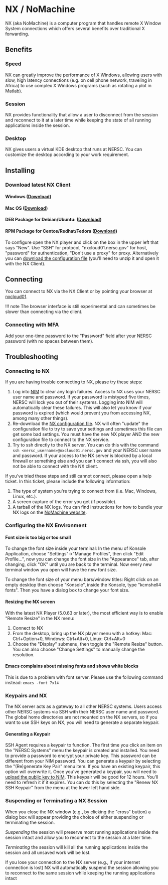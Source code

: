 # NX / NoMachine

NX (aka NoMachine) is a computer program that handles remote X Window
System connections which offers several benefits over traditional X
forwarding.

## Benefits

### Speed

NX can greatly improve the performance of X Windows, allowing users
with slow, high latency connections (e.g. on cell phone network,
traveling in Africa) to use complex X Windows programs (such as
rotating a plot in Matlab).

### Session

NX provides functionality that allow a user to disconnect from the session
and reconnect to it at a later time while keeping the state of all
running applications inside the session.

### Desktop

NX gives users a virtual KDE desktop that runs at NERSC. You can
customize the desktop according to your work requirement.

## Installing

### Download latest NX Client
#### Windows ([Download](https://www.nomachine.com/download/download&id=16))
#### Mac OS ([Download](https://www.nomachine.com/download/download&id=15))
#### DEB Package for Debian/Ubuntu: ([Download](https://www.nomachine.com/download/download&id=10))
#### RPM Package for Centos/Redhat/Fedora ([Download](https://www.nomachine.com/download/download&id=11))

To configure open the NX player and click on the box in the
upper left that says "New". Use "SSH" for protocol,
"nxcloud01.nersc.gov" for host, "password" for authentication,
"Don't use a proxy" for proxy. Alternatively you can [download
the configuration
file](https://portal.nersc.gov/project/mpccc/nx/Connection_to_NERSC_NX_service.nxs.gz)
(you'll need to unzip it and open it with the NX Client).

## Connecting

You can connect to NX via the NX Client or by pointing your browser
at [nxcloud01](https://nxcloud01.nersc.gov).

!!! note
    The browser interface is still experimental and can sometimes
    be slower than connecting via the client.

### Connecting with MFA

Add your one-time password to the "Password" field after your NERSC
password (with no spaces between them).

## Troubleshooting

### Connecting to NX

If you are having trouble connecting to NX, please try these steps:

1. Log into [NIM](https://nim.nersc.gov) to clear any login
   failures. Access to NX uses your NERSC user name and password. If
   your password is mistyped five times, NERSC will lock you out of
   their systems. Logging into NIM will automatically clear these
   failures. This will also let you know if your password is expired
   (which would prevent you from accessing NX, among many other
   things).
2. Re-download
   the
   [NX configuration file](https://portal.nersc.gov/project/mpccc/nx/Connection_to_NERSC_NX_service.nxs.gz). NX
   will often "update" the configuration file to try to save your
   settings and sometimes this file can get some bad settings. You
   must have the new NX player AND the new configuration file to
   connect to the NX service.
3. Try to ssh directly to the NX server. You can do this with the
   command `ssh <nersc_username>@nxcloud01.nersc.gov` and your NERSC
   user name and password. If your access to the NX server is blocked
   by a local firewall or something else and you can't connect via
   ssh, you will also not be able to connect with the NX client.

If you've tried these steps and still cannot connect, please open a
help ticket. In this ticket, please include the following information:

1. The type of system you're trying to connect from (i.e. Mac,
   Windows, Linux, etc.).
1. A screen capture of the error you get (if possible).
1. A tarball of the NX logs. You can find instructions for how to
   bundle your NX logs on
   the [NoMachine website](https://www.nomachine.com/DT07M00098).

### Configuring the NX Environment

#### Font size is too big or too small

To change the font size inside your terminal: In the menu of Konsole
Application, choose "Settings"->"Manage Profiles", then click "Edit
Profile...", now you can change the font size in the "Appearance" tab,
after changing, click "OK" until you are back to the terminal. Now
every new terminal window you open will have the new font size.

To change the font size of your menu bars/window titles: Right click
on an empty desktop then choose "Konsole", inside the Konsole, type
"kcmshell4 fonts". Then you have a dialog box to change your font
size.

#### Resizing the NX screen

With the latest NX Player (5.0.63 or later), the most efficient way is
to enable "Remote Resize" in the NX menu:

1. Connect to NX
1. From the desktop, bring up the NX player menu with a hotkey: Mac:
   Ctrl+Option+0, Windows: Ctrl+Alt+0, Linux: Ctrl+Alt+0
1. Choose the "Display" submenu, then toggle the "Remote Resize"
   button. You can also choose "Change Settings" to manually change
   the resolution.

#### Emacs complains about missing fonts and shows white blocks

This is due to a problem with font server. Please use the following
command instead: `emacs -font 7x14`

### Keypairs and NX

The NX server acts as a gateway to all other NERSC systems. Users
access other NERSC systems via SSH with their NERSC user name and
password. The global home directories are not mounted on the NX
servers, so if you want to use SSH keys on NX, you will need to
generate a separate keypair.

#### Generating a Keypair

SSH Agent requires a keypair to function. The first time you click an
item on the "NERSC Systems" menu the keypair is created and
installed. You need to provide a password to encrypt your private
key. This password can be different from your NIM password. You can
generate a keypair by selecting the "(Re)generate Key Pair" menu
item. If you have an existing keypair, this option will overwrite
it. Once you've generated a keypair, you will need
to [upload the public key to NIM](https://www.nersc.gov/users/connecting-to-nersc/connecting-with-ssh/#toc-anchor-2).
This keypair will be good for 12 hours. You'll need to refresh it if it
expires. You can do this by selecting the "Renew NX SSH Keypair" from
the menu at the lower left hand side.

### Suspending or Terminating a NX Session

When you close the NX window (e.g., by clicking the "cross" button) a
dialog box will appear providing the choice of either suspending or
terminating the session.

*Suspending* the session will preserve most running applications inside
the session intact and allow you to reconnect to the session at a
later time.

*Terminating* the session will kill all the running applications inside
the session and all unsaved work will be lost.

If you lose your connection to the NX server (e.g., if your internet
connection is lost) NX will automatically suspend the session allowing
you to reconnect to the same session while keeping the running
applications intact

